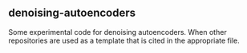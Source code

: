 ## denoising-autoencoders

Some experimental code for denoising autoencoders. When other repositories are used as a template that is cited in the appropriate file.
